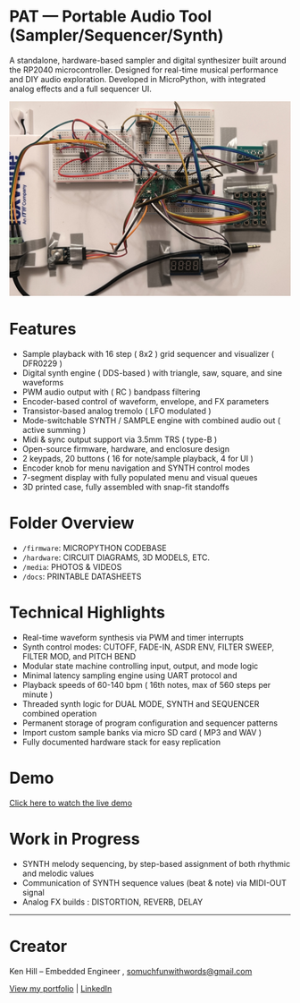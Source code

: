 # PAT — Portable Audio Tool (Sampler/Sequencer/Synth)

A standalone, hardware-based sampler and digital synthesizer built around the RP2040 microcontroller. Designed for real-time musical performance and DIY audio exploration. Developed in MicroPython, with integrated analog effects and a full sequencer UI.

![PAT Breadboard](media/photos/PROTOTYPE.jpeg)

# Features

- Sample playback with 16 step ( 8x2 ) grid sequencer and visualizer ( DFR0229 )
- Digital synth engine ( DDS-based ) with triangle, saw, square, and sine waveforms
- PWM audio output with ( RC ) bandpass filtering
- Encoder-based control of waveform, envelope, and FX parameters
- Transistor-based analog tremolo ( LFO modulated )
- Mode-switchable SYNTH / SAMPLE engine with combined audio out ( active summing )
- Midi & sync output support via 3.5mm TRS ( type-B )
- Open-source firmware, hardware, and enclosure design
- 2 keypads, 20 buttons ( 16 for note/sample playback, 4 for UI )
- Encoder knob for menu navigation and SYNTH control modes
- 7-segment display with fully populated menu and visual queues
- 3D printed case, fully assembled with snap-fit standoffs

# Folder Overview

- `/firmware`: MICROPYTHON CODEBASE
- `/hardware`: CIRCUIT DIAGRAMS, 3D MODELS, ETC.
- `/media`: PHOTOS & VIDEOS
- `/docs`: PRINTABLE DATASHEETS

# Technical Highlights

- Real-time waveform synthesis via PWM and timer interrupts
- Synth control modes: CUTOFF, FADE-IN, ASDR ENV, FILTER SWEEP, FILTER MOD, and PITCH BEND
- Modular state machine controlling input, output, and mode logic
- Minimal latency sampling engine using UART protocol and <asyncio>
- Playback speeds of 60-140 bpm ( 16th notes, max of 560 steps per minute )
- Threaded synth logic for DUAL MODE, SYNTH and SEQUENCER combined operation
- Permanent storage of program configuration and sequencer patterns
- Import custom sample banks via micro SD card ( MP3 and WAV )
- Fully documented hardware stack for easy replication

# Demo

[Click here to watch the live demo](media/videos/SYNTH-CTRL-1.mp4)

# Work in Progress

- SYNTH melody sequencing, by step-based assignment of both rhythmic and melodic values
- Communication of SYNTH sequence values (beat & note) via MIDI-OUT signal
- Analog FX builds : DISTORTION, REVERB, DELAY

---

# Creator

Ken Hill – Embedded Engineer , [somuchfunwithwords@gmail.com](mailto:somuchfunwithwords@gmail.com)

[View my portfolio](https://drive.google.com/drive/folders/13Q4Rg4acVu6Zbi14zaWPo625oAb1vngg?usp=drive_link) | [LinkedIn](https://www.linkedin.com/in/ken-hill-5a03b9225)
